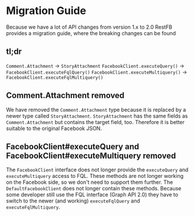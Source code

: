 # Migration Guide
Because we have a lot of API changes from version 1.x to 2.0 RestFB provides a migration guide, where the breaking changes can be found

## tl;dr
`Comment.Attachment` -> `StoryAttachment`
`FacebookClient.executeQuery()` -> `FacebookClient.executeFqlQuery()`
`FacebookClient.executeMultiquery()` -> `FacebookClient.executeFqlMultiquery()`

## Comment.Attachment removed
We have removed the `Comment.Attachment` type because it is replaced by 
a newer type called `StoryAttachment`. `StoryAttachment` has the same 
fields as `Comment.Attachment` but contains the target field, too. 
Therefore it is better suitable to the original Facebook JSON.

## FacebookClient#executeQuery and FacebookClient#executeMultiquery removed
The `FacebookClient` interface does not longer provide the `executeQuery` and 
`executeMultiquery` access to FQL. These methods are not longer working on the
Facebook side, so we don't need to support them further.
The `DefaultFacebookClient` does not longer contain these methods. Because some
developer still use the FQL interface (Graph API 2.0) they have to switch to the
newer (and working) `executeFqlQuery` and `executeFqlMultiquery`.
